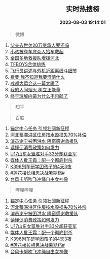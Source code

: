 <div align="center"><h2>实时热搜榜</h2><h4>2023-08-03 19:14:01</h4></div>

> 微博  

1. [父亲去世欠20万继承人要还吗](https://s.weibo.com/weibo?q=%23%E7%88%B6%E4%BA%B2%E5%8E%BB%E4%B8%96%E6%AC%A020%E4%B8%87%E7%BB%A7%E6%89%BF%E4%BA%BA%E8%A6%81%E8%BF%98%E5%90%97%23&t=31&band_rank=1&Refer=top)<br />
2. [小孩被卷车底众人抬车救起](https://s.weibo.com/weibo?q=%23%E5%B0%8F%E5%AD%A9%E8%A2%AB%E5%8D%B7%E8%BD%A6%E5%BA%95%E4%BC%97%E4%BA%BA%E6%8A%AC%E8%BD%A6%E6%95%91%E8%B5%B7%23&t=31&band_rank=2&Refer=top)<br />
3. [全国多地救援队增援河北](https://s.weibo.com/weibo?q=%23%E5%85%A8%E5%9B%BD%E5%A4%9A%E5%9C%B0%E6%95%91%E6%8F%B4%E9%98%9F%E5%A2%9E%E6%8F%B4%E6%B2%B3%E5%8C%97%23&t=31&band_rank=3&Refer=top)<br />
4. [TFBOYS合体排练](https://s.weibo.com/weibo?q=%23TFBOYS%E5%90%88%E4%BD%93%E6%8E%92%E7%BB%83%23&t=31&band_rank=4&Refer=top)<br />
5. [飞行员讲述与外机近距离缠斗细节](https://s.weibo.com/weibo?q=%23%E9%A3%9E%E8%A1%8C%E5%91%98%E8%AE%B2%E8%BF%B0%E4%B8%8E%E5%A4%96%E6%9C%BA%E8%BF%91%E8%B7%9D%E7%A6%BB%E7%BC%A0%E6%96%97%E7%BB%86%E8%8A%82%23&t=31&band_rank=5&Refer=top)<br />
6. [费曼 我不知道我要澄清什么](https://s.weibo.com/weibo?q=%E8%B4%B9%E6%9B%BC%20%E6%88%91%E4%B8%8D%E7%9F%A5%E9%81%93%E6%88%91%E8%A6%81%E6%BE%84%E6%B8%85%E4%BB%80%E4%B9%88&t=31&band_rank=6&Refer=top)<br />
7. [成都大运会这一幕太暖了](https://s.weibo.com/weibo?q=%23%E6%88%90%E9%83%BD%E5%A4%A7%E8%BF%90%E4%BC%9A%E8%BF%99%E4%B8%80%E5%B9%95%E5%A4%AA%E6%9A%96%E4%BA%86%23&t=31&band_rank=7&Refer=top)<br />
8. [我的人间烟火 树立正能量](https://s.weibo.com/weibo?q=%E6%88%91%E7%9A%84%E4%BA%BA%E9%97%B4%E7%83%9F%E7%81%AB%20%E6%A0%91%E7%AB%8B%E6%AD%A3%E8%83%BD%E9%87%8F&t=31&band_rank=8&Refer=top)<br />
9. [终于理解内蒙为什么不包邮了](https://s.weibo.com/weibo?q=%23%E7%BB%88%E4%BA%8E%E7%90%86%E8%A7%A3%E5%86%85%E8%92%99%E4%B8%BA%E4%BB%80%E4%B9%88%E4%B8%8D%E5%8C%85%E9%82%AE%E4%BA%86%23&t=31&band_rank=9&Refer=top)<br />

> 知乎  


> 百度  

1. [锚定中心任务 引领壮阔新征程](https://www.baidu.com/s?wd=%E9%94%9A%E5%AE%9A%E4%B8%AD%E5%BF%83%E4%BB%BB%E5%8A%A1+%E5%BC%95%E9%A2%86%E5%A3%AE%E9%98%94%E6%96%B0%E5%BE%81%E7%A8%8B&sa=fyb_news&rsv_dl=fyb_news)<br />
2. [河北蓄滞洪区住房按水毁损失70%补偿](https://www.baidu.com/s?wd=%E6%B2%B3%E5%8C%97%E8%93%84%E6%BB%9E%E6%B4%AA%E5%8C%BA%E4%BD%8F%E6%88%BF%E6%8C%89%E6%B0%B4%E6%AF%81%E6%8D%9F%E5%A4%B170%25%E8%A1%A5%E5%81%BF&sa=fyb_news&rsv_dl=fyb_news)<br />
3. [演员谢宁被困洪水 隔窗感谢救援队](https://www.baidu.com/s?wd=%E6%BC%94%E5%91%98%E8%B0%A2%E5%AE%81%E8%A2%AB%E5%9B%B0%E6%B4%AA%E6%B0%B4+%E9%9A%94%E7%AA%97%E6%84%9F%E8%B0%A2%E6%95%91%E6%8F%B4%E9%98%9F&sa=fyb_news&rsv_dl=fyb_news)<br />
4. [读懂促消费政策如何发力](https://www.baidu.com/s?wd=%E8%AF%BB%E6%87%82%E4%BF%83%E6%B6%88%E8%B4%B9%E6%94%BF%E7%AD%96%E5%A6%82%E4%BD%95%E5%8F%91%E5%8A%9B&sa=fyb_news&rsv_dl=fyb_news)<br />
5. [U17山东女篮胜对手33分却获亚军](https://www.baidu.com/s?wd=U17%E5%B1%B1%E4%B8%9C%E5%A5%B3%E7%AF%AE%E8%83%9C%E5%AF%B9%E6%89%8B33%E5%88%86%E5%8D%B4%E8%8E%B7%E4%BA%9A%E5%86%9B&sa=fyb_news&rsv_dl=fyb_news)<br />
6. [媒体人批王霜：配一个彻底封杀](https://www.baidu.com/s?wd=%E5%AA%92%E4%BD%93%E4%BA%BA%E6%89%B9%E7%8E%8B%E9%9C%9C%EF%BC%9A%E9%85%8D%E4%B8%80%E4%B8%AA%E5%BD%BB%E5%BA%95%E5%B0%81%E6%9D%80&sa=fyb_news&rsv_dl=fyb_news)<br />
7. [K396列车研学团孩子的4天3夜](https://www.baidu.com/s?wd=K396%E5%88%97%E8%BD%A6%E7%A0%94%E5%AD%A6%E5%9B%A2%E5%AD%A9%E5%AD%90%E7%9A%844%E5%A4%A93%E5%A4%9C&sa=fyb_news&rsv_dl=fyb_news)<br />
8. [#莲花楼长相思决战暑期档#](https://www.baidu.com/s?wd=%23%E8%8E%B2%E8%8A%B1%E6%A5%BC%E9%95%BF%E7%9B%B8%E6%80%9D%E5%86%B3%E6%88%98%E6%9A%91%E6%9C%9F%E6%A1%A3%23&sa=fyb_news&rsv_dl=fyb_news)<br />
9. [台风卡努吹飞冲绳自由女神像](https://www.baidu.com/s?wd=%E5%8F%B0%E9%A3%8E%E5%8D%A1%E5%8A%AA%E5%90%B9%E9%A3%9E%E5%86%B2%E7%BB%B3%E8%87%AA%E7%94%B1%E5%A5%B3%E7%A5%9E%E5%83%8F&sa=fyb_news&rsv_dl=fyb_news)<br />

> 哔哩哔哩  

1. [锚定中心任务 引领壮阔新征程](https://www.baidu.com/s?wd=%E9%94%9A%E5%AE%9A%E4%B8%AD%E5%BF%83%E4%BB%BB%E5%8A%A1+%E5%BC%95%E9%A2%86%E5%A3%AE%E9%98%94%E6%96%B0%E5%BE%81%E7%A8%8B&sa=fyb_news&rsv_dl=fyb_news)<br />
2. [河北蓄滞洪区住房按水毁损失70%补偿](https://www.baidu.com/s?wd=%E6%B2%B3%E5%8C%97%E8%93%84%E6%BB%9E%E6%B4%AA%E5%8C%BA%E4%BD%8F%E6%88%BF%E6%8C%89%E6%B0%B4%E6%AF%81%E6%8D%9F%E5%A4%B170%25%E8%A1%A5%E5%81%BF&sa=fyb_news&rsv_dl=fyb_news)<br />
3. [演员谢宁被困洪水 隔窗感谢救援队](https://www.baidu.com/s?wd=%E6%BC%94%E5%91%98%E8%B0%A2%E5%AE%81%E8%A2%AB%E5%9B%B0%E6%B4%AA%E6%B0%B4+%E9%9A%94%E7%AA%97%E6%84%9F%E8%B0%A2%E6%95%91%E6%8F%B4%E9%98%9F&sa=fyb_news&rsv_dl=fyb_news)<br />
4. [读懂促消费政策如何发力](https://www.baidu.com/s?wd=%E8%AF%BB%E6%87%82%E4%BF%83%E6%B6%88%E8%B4%B9%E6%94%BF%E7%AD%96%E5%A6%82%E4%BD%95%E5%8F%91%E5%8A%9B&sa=fyb_news&rsv_dl=fyb_news)<br />
5. [U17山东女篮胜对手33分却获亚军](https://www.baidu.com/s?wd=U17%E5%B1%B1%E4%B8%9C%E5%A5%B3%E7%AF%AE%E8%83%9C%E5%AF%B9%E6%89%8B33%E5%88%86%E5%8D%B4%E8%8E%B7%E4%BA%9A%E5%86%9B&sa=fyb_news&rsv_dl=fyb_news)<br />
6. [媒体人批王霜：配一个彻底封杀](https://www.baidu.com/s?wd=%E5%AA%92%E4%BD%93%E4%BA%BA%E6%89%B9%E7%8E%8B%E9%9C%9C%EF%BC%9A%E9%85%8D%E4%B8%80%E4%B8%AA%E5%BD%BB%E5%BA%95%E5%B0%81%E6%9D%80&sa=fyb_news&rsv_dl=fyb_news)<br />
7. [K396列车研学团孩子的4天3夜](https://www.baidu.com/s?wd=K396%E5%88%97%E8%BD%A6%E7%A0%94%E5%AD%A6%E5%9B%A2%E5%AD%A9%E5%AD%90%E7%9A%844%E5%A4%A93%E5%A4%9C&sa=fyb_news&rsv_dl=fyb_news)<br />
8. [#莲花楼长相思决战暑期档#](https://www.baidu.com/s?wd=%23%E8%8E%B2%E8%8A%B1%E6%A5%BC%E9%95%BF%E7%9B%B8%E6%80%9D%E5%86%B3%E6%88%98%E6%9A%91%E6%9C%9F%E6%A1%A3%23&sa=fyb_news&rsv_dl=fyb_news)<br />
9. [台风卡努吹飞冲绳自由女神像](https://www.baidu.com/s?wd=%E5%8F%B0%E9%A3%8E%E5%8D%A1%E5%8A%AA%E5%90%B9%E9%A3%9E%E5%86%B2%E7%BB%B3%E8%87%AA%E7%94%B1%E5%A5%B3%E7%A5%9E%E5%83%8F&sa=fyb_news&rsv_dl=fyb_news)<br />

